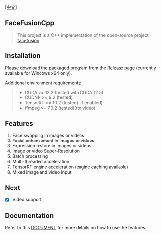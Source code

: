 [[中文]](https://github.com/CodingRookie98/faceFusionCpp/blob/master/README_CN.md)

## FaceFusionCpp

> This project is a C++ implementation of the open-source project [facefusion](https://github.com/facefusion/facefusion).

## Installation

Please download the packaged program from the [Release]() page (currently available for Windows x64 only).

Additional environment requirements:

> - CUDA >= 12.2 (tested with CUDA 12.5)
> - CUDNN >= 9.2 (tested)
> - TensorRT >= 10.2 (tested) (if enabled)
> - ffmpeg >= 7.0.2 (tested)(for video)

## Features

1. Face swapping in images or videos
2. Facial enhancement in images or videos
3. Expression restore in images or videos
4. Image  or video Super-Resolution
5. Batch processing
6. Multi-threaded acceleration
7. TensorRT engine acceleration (engine caching available)
8. Mixed image and video input

## Next

- [x] Video support

## Documentation

Refer to this [DOCUMENT](https://github.com/CodingRookie98/faceFusionCpp/blob/master/DOCUMENT.md) for more details on how to use the features.